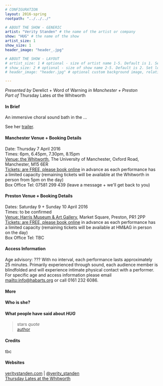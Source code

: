 ```yaml
---
# CONFIGURATION
layout: 2016-spring
rootpath: "../../../"

# ABOUT THE SHOW - GENERIC
artist: "Verity Standen" # the name of the artist or company
show: "HUG" # the name of the show
artist_size: 1
show_size: 1
header_image: "header_.jpg"    

# ABOUT THE SHOW - LAYOUT
# artist_size: 1 # optional - size of artist name 1-5. Default is 1. Set longer names to lower values
# show_size: 2 # optional - size of show name 2-5. Default is 2. Set longer names to lower values
# header_image: "header.jpg" # optional custom background image, relative to current page

---
```

*Presented by* Derelict + Word of Warning *in Manchester + Preston*<br>*Part of* Thursday Lates *at* the Whitworth         
       
#### In Brief      
An immersive choral sound bath in the ...        
         
See her <a href="http://" target="_blank">trailer</a>.          
        
#### Manchester Venue + Booking Details        
Date: Thursday 7 April 2016           
Times: 6pm, 6.45pm, 7.30pm, 8.15pm            
<a href="http://www.whitworth.manchester.ac.uk/visit/gettinghere" target="_blank">Venue: the Whitworth</a>, The University of Manchester, Oxford Road, Manchester, M15 6ER             
<a href="http://www.wegottickets.com/wordofwarning" target="_blank">Tickets: are FREE, please book online</a> in advance as each performance has a limited capacity (remaining tickets will be available at the Whitworth in person from 5pm on the day)         
Box Office Tel: 07581 299 439 (leave a message + we'll get back to you)         
         
#### Preston Venue + Booking Details          
Dates: Saturday 9 + Sunday 10 April 2016          
Times: to be confirmed        
<a href="http://www.harrismuseum.org.uk/your-visit/23-getting-here" target="_blank">Venue: Harris Museum & Art Gallery</a>, Market Square, Preston, PR1 2PP             
<a href="" target="_blank">Tickets: are FREE, please book online</a> in advance as each performance has a limited capacity (remaining tickets will be available at HM&AG in person on the day)     
Box Office Tel: TBC       
          
#### Access Information        
Age advisory: ??? With no interval, each performance lasts approximately 25 minutes. Primarily experienced through sound, each audience member is blindfolded and will experience intimate physical contact with a performer. For specific age and access information please email <mailto:info@habarts.org> or call 0161 232 6086.     
             
#### More      
         
        
#### Who is she?     
         
       
#### What people have said about *HUG*        
>stars *quote*<br><a href="http://" target="_blank">author</a>          

#### Credits          
tbc        
        
#### Websites          
<a href="http://veritystanden.com" target="_blank">veritystanden.com</a> | <a href="http://twitter.com/verity_standen" target="_blank">@verity_standen</a><br><a href="http://www.whitworth.manchester.ac.uk/whats-on/events/thursdaylates" target="_blank">Thursday Lates at the Whitworth</a>
